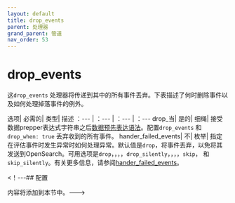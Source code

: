 ```yaml
---
layout: default
title: drop_events
parent: 处理器
grand_parent: 管道
nav_order: 53
---
```


# drop_events


这`drop_events` 处理器将传递到其中的所有事件丢弃。下表描述了何时删除事件以及如何处理掉落事件的例外。

选项| 必需的| 类型| 描述
：--- | ：--- | ：--- | ：---
drop_当| 是的| 细绳| 接受数据prepper表达式字符串之后[数据预先表达语法]({{site.url}}{{site.baseurl}}/data-prepper/pipelines/expression-syntax/)。配置`drop_events` 和`drop_when: true` 丢弃收到的所有事件。
hander_failed_events| 不| 枚举| 指定在评估事件时发生异常时如何处理异常。默认值是`drop`，将事件丢弃，以免将其发送到OpenSearch。可用选项是`drop`，，，，`drop_silently`，，，，`skip`， 和`skip_silently`。有关更多信息，请参阅[hander_failed_events](https://github.com/opensearch-project/data-prepper/tree/main/data-prepper-plugins/drop-events-processor#handle_failed_events)。

<！---## 配置

内容将添加到本节中。--->

